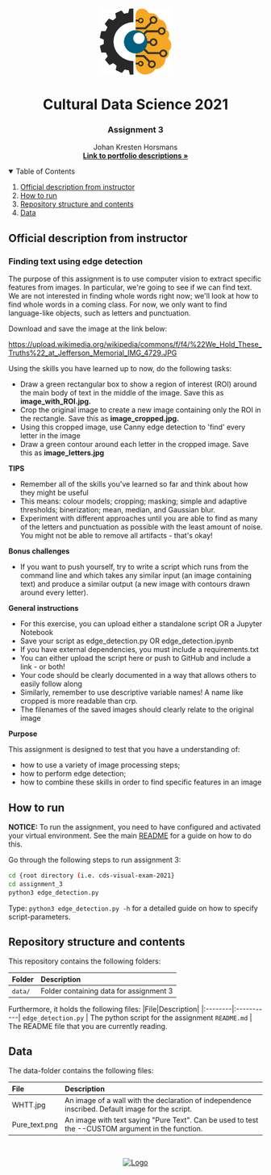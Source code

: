 <!-- PROJECT LOGO -->
<br />
<p align="center">
  <a href="https://github.com/JohanHorsmans/cds-visual-exam-2021">
    <img src="../README_images/computer vision.png" alt="Logo" width="142" height="131">
  </a>
  
  <h1 align="center">Cultural Data Science 2021</h1> 
  <h3 align="center">Assignment 3</h3> 

  <p align="center">
    Johan Kresten Horsmans
    <br />
    <a href="https://github.com/JohanHorsmans/cds-visual-exam-2021.pdf"><strong>Link to portfolio descriptions »</strong></a>
    <br />
  </p>
</p>

<!-- TABLE OF CONTENTS -->
<details open="open">
  <summary>Table of Contents</summary>
  <ol>
    <li><a href="#official-description-from-instructor">Official description from instructor</a></li>
    <li><a href="#how-to-run">How to run</a></li>
    <li><a href="#repository-structure-and-contents">Repository structure and contents</a></li>
    <li><a href="#data">Data</a></li>
  </ol>
</details>

<!-- OFFICIAL DESCRIPTION FROM INSTRUCTOR -->
## Official description from instructor

### Finding text using edge detection

The purpose of this assignment is to use computer vision to extract specific features from images. In particular, we're going to see if we can find text. We are not interested in finding whole words right now; we'll look at how to find whole words in a coming class. For now, we only want to find language-like objects, such as letters and punctuation.

Download and save the image at the link below:

https://upload.wikimedia.org/wikipedia/commons/f/f4/%22We_Hold_These_Truths%22_at_Jefferson_Memorial_IMG_4729.JPG

Using the skills you have learned up to now, do the following tasks:

* Draw a green rectangular box to show a region of interest (ROI) around the main body of text in the middle of the image. Save this as __image_with_ROI.jpg.__
* Crop the original image to create a new image containing only the ROI in the rectangle. Save this as __image_cropped.jpg.__
* Using this cropped image, use Canny edge detection to 'find' every letter in the image
* Draw a green contour around each letter in the cropped image. Save this as __image_letters.jpg__

__TIPS__

* Remember all of the skills you've learned so far and think about how they might be useful
* This means: colour models; cropping; masking; simple and adaptive thresholds; binerization; mean, median, and Gaussian blur.
* Experiment with different approaches until you are able to find as many of the letters and punctuation as possible with the least amount of noise. You might not be able to remove all artifacts - that's okay!

__Bonus challenges__

* If you want to push yourself, try to write a script which runs from the command line and which takes any similar input (an image containing text) and produce a similar output (a new image with contours drawn around every letter).

__General instructions__

* For this exercise, you can upload either a standalone script OR a Jupyter Notebook
* Save your script as edge_detection.py OR edge_detection.ipynb
* If you have external dependencies, you must include a requirements.txt
* You can either upload the script here or push to GitHub and include a link - or both!
* Your code should be clearly documented in a way that allows others to easily follow along
* Similarly, remember to use descriptive variable names! A name like cropped is more readable than crp.
* The filenames of the saved images should clearly relate to the original image

__Purpose__

This assignment is designed to test that you have a understanding of:

* how to use a variety of image processing steps;
* how to perform edge detection;
* how to combine these skills in order to find specific features in an image

<!-- HOW TO RUN -->
## How to run

__NOTICE:__ To run the assignment, you need to have configured and activated your virtual environment. See the main [README](https://github.com/JohanHorsmans/cds-visual-exam-2021/blob/main/README.md) for a guide on how to do this.

Go through the following steps to run assignment 3:
```bash
cd {root directory (i.e. cds-visual-exam-2021}
cd assignment_3
python3 edge_detection.py
```
Type: ```python3 edge_detection.py -h``` for a detailed guide on how to specify script-parameters. 

<!-- REPOSITORY STRUCTURE AND CONTENTS -->
## Repository structure and contents

This repository contains the following folders:

|Folder|Description|
|:--------|:-----------|
```data/``` | Folder containing data for assignment 3

Furthermore, it holds the following files:
|File|Description|
|:--------|:-----------|
```edge_detection.py``` | The python script for the assignment
```README.md``` | The README file that you are currently reading.

<!-- DATA -->
## Data

The data-folder contains the following files:

|File|Description|
|:--------|:-----------|
WHTT.jpg | An image of a wall with the declaration of independence inscribed. Default image for the script.
Pure_text.png | An image with text saying "Pure Text". Can be used to test the --CUSTOM argument in the function.

<br />
<p align="center">
  <a href="https://github.com/JohanHorsmans/cds-visual-exam-2021">
    <img src="../README_images/logo_au.png" alt="Logo" width="300" height="102">
  </a>
